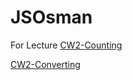 # JSOsman
For Lecture
[CW2-Counting](./Counter.html)

[CW2-Converting](./CelciusFahrenheitCalculator.html)

